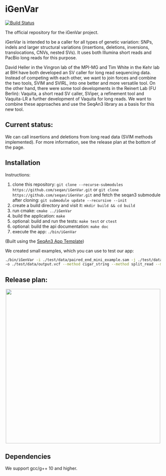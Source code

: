 # iGenVar

[![Build Status](https://github.com/seqan/iGenVar/workflows/iGenVar%20CI/badge.svg)](https://github.com/seqan/iGenVar/actions?query=workflow%3A%22iGenVar+CI%22+branch%3Amaster)

The official repository for the iGenVar project.

iGenVar is intended to be a caller for all types of genetic variation: SNPs, indels and larger structural variations
(insertions, deletions, inversions, translocations, CNVs, nested SVs).
It uses both Illumina short reads and PacBio long reads for this purpose.

David Heller in the Vingron lab of the MPI-MG and Tim White in the Kehr lab at BIH have both developed an SV caller for
long read sequencing data. Instead of competing with each other, we want to join forces and combine the two tools, SVIM
and SVIRL, into one better and more versatile tool.
On the other hand, there were some tool developments in the Reinert Lab (FU Berlin): Vaquita, a short read SV caller,
SViper, a refinement tool and Vaquita-LR a further development of Vaquita for long reads.
We want to combine these approaches and use the SeqAn3 library as a basis for this new tool.

## Current status:

We can call insertions and deletions from long read data (SVIM methods implemented).
For more information, see the release plan at the bottom of the page.

## Installation

Instructions:

1. clone this repository: `git clone --recurse-submodules https://github.com/seqan/iGenVar.git`
    or `git clone https://github.com/seqan/iGenVar.git` and fetch the seqan3 submodule after cloning:
    `git submodule update --recursive --init`
2. create a build directory and visit it: `mkdir build && cd build`
3. run cmake: `cmake ../iGenVar`
4. build the application: `make`
5. optional: build and run the tests: `make test` or `ctest`
6. optional: build the api documentation: `make doc`
7. execute the app: `./bin/iGenVar`

(Built using the [SeqAn3 App Template](https://github.com/seqan/app-template))

We created small examples, which you can use to test our app:
```bash
./bin/iGenVar -i ./test/data/paired_end_mini_example.sam -j ./test/data/single_end_mini_example.sam \
-o ./test/data/output.vcf --method cigar_string --method split_read --min_var_length 5
```

## Release plan:

<p align="center"><img height="500" src="https://github.com/seqan/iGenVar/blob/863297c128d9fa67a4ab51206d7338dcbdd8ca1b/doc/ReleasePlan.png"></p>

## Dependencies
We support gcc/g++ 10 and higher.
